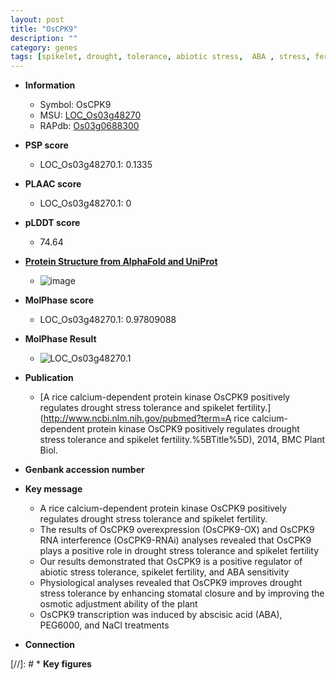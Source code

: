 ```yaml
---
layout: post
title: "OsCPK9"
description: ""
category: genes
tags: [spikelet, drought, tolerance, abiotic stress,  ABA , stress, fertility, stomatal, biotic stress, drought stress, drought stress , ABA, abscisic acid, Kinase, stress tolerance, protein kinase]
---
```


* **Information**  
    + Symbol: OsCPK9  
    + MSU: [LOC_Os03g48270](http://rice.plantbiology.msu.edu/cgi-bin/ORF_infopage.cgi?orf=LOC_Os03g48270)  
    + RAPdb: [Os03g0688300](http://rapdb.dna.affrc.go.jp/viewer/gbrowse_details/irgsp1?name=Os03g0688300)  

* **PSP score**  
    + LOC_Os03g48270.1: 0.1335 

* **PLAAC score**  
    + LOC_Os03g48270.1: 0 

* **pLDDT score**
    + 74.64

* **[Protein Structure from AlphaFold and UniProt](https://www.uniprot.org/uniprotkb/Q6AVI8/entry#structure)**
    + ![image](https://ricepsp.github.io/images/Q6/AF-Q6AVI8-F1.png)

* **MolPhase score**
    + LOC_Os03g48270.1: 0.97809088

* **MolPhase Result**
    + ![LOC_Os03g48270.1](https://304243504.github.io/Pictures/LOC_Os03g/LOC_Os03g48270.1.png)

* **Publication**  
    + [A rice calcium-dependent protein kinase OsCPK9 positively regulates drought stress tolerance and spikelet fertility.](http://www.ncbi.nlm.nih.gov/pubmed?term=A rice calcium-dependent protein kinase OsCPK9 positively regulates drought stress tolerance and spikelet fertility.%5BTitle%5D), 2014, BMC Plant Biol.

* **Genbank accession number**  

* **Key message**  
    + A rice calcium-dependent protein kinase OsCPK9 positively regulates drought stress tolerance and spikelet fertility.
    + The results of OsCPK9 overexpression (OsCPK9-OX) and OsCPK9 RNA interference (OsCPK9-RNAi) analyses revealed that OsCPK9 plays a positive role in drought stress tolerance and spikelet fertility
    + Our results demonstrated that OsCPK9 is a positive regulator of abiotic stress tolerance, spikelet fertility, and ABA sensitivity
    + Physiological analyses revealed that OsCPK9 improves drought stress tolerance by enhancing stomatal closure and by improving the osmotic adjustment ability of the plant
    + OsCPK9 transcription was induced by abscisic acid (ABA), PEG6000, and NaCl treatments

* **Connection**  

[//]: # * **Key figures**  


